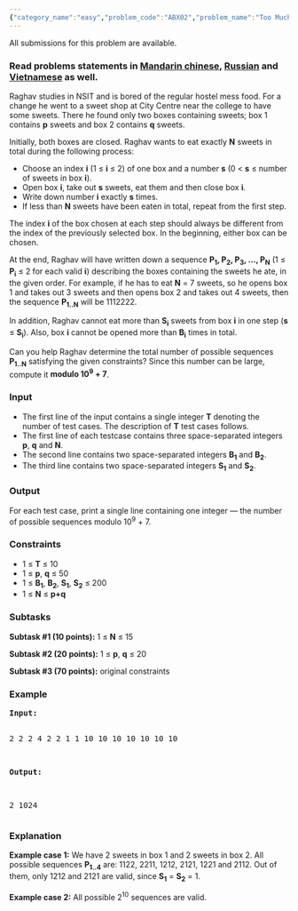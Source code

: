 ```yaml
---
{"category_name":"easy","problem_code":"ABX02","problem_name":"Too Much Sweetness","languages_supported":{"0":"ADA","1":"ASM","2":"BASH","3":"BF","4":"C","5":"CAML","6":"CLOJ","7":"CLPS","8":"COB","9":"CPP 4.3.2","10":"CPP 6.3","11":"CPP14","12":"CS2","13":"D","14":"ERL","15":"FORT","16":"FS","17":"GO","18":"HASK","19":"ICK","20":"ICON","21":"JAVA","22":"JS","23":"kotlin","24":"LISP clisp","25":"LISP sbcl","26":"LUA","27":"NEM","28":"NICE","29":"NODEJS","30":"PAS fpc","31":"PAS gpc","32":"PERL","33":"PERL6","34":"PHP","35":"PIKE","36":"PRLG","37":"PYPY","38":"PYTH","39":"PYTH 3.5","40":"RUBY","41":"rust","42":"SCALA","43":"SCM chicken","44":"SCM guile","45":"SCM qobi","46":"ST","47":"swift","48":"TCL","49":"TEXT","50":"WSPC"},"max_timelimit":3,"source_sizelimit":50000,"problem_author":"abx_2109","problem_tester":"kingofnumbers","date_added":"31-10-2017","tags":{"0":"abx_2109","1":"dynamic","2":"ltime55","3":"medium","4":"programming"},"editorial_url":"https://discuss.codechef.com/problems/ABX02","time":{"view_start_date":1514653200,"submit_start_date":1514653200,"visible_start_date":1514653200,"end_date":1735669800},"layout":"problem"}
---
```

<span class="solution-visible-txt">All submissions for this problem are available.</span><h3>Read problems statements in <a target="_blank" 
href="http://www.codechef.com/download/translated/LTIME55/mandarin/ABX02.pdf">Mandarin chinese</a>, <a target="_blank" 
href="http://www.codechef.com/download/translated/LTIME55/russian/ABX02.pdf">Russian</a> and <a target="_blank" 
href="http://www.codechef.com/download/translated/LTIME55/vietnamese/ABX02.pdf">Vietnamese</a> as well.</h3>


<p>Raghav studies in NSIT and is bored of the regular hostel mess food. For a change he went to a sweet shop at City Centre near the college to have some sweets. There he found only two boxes containing sweets; box 1 contains <b>p</b> sweets and box 2 contains <b>q</b> sweets.</p>

<p>Initially, both boxes are closed. Raghav wants to eat exactly <b>N</b> sweets in total during the following process:
<ul>
<li>Choose an index <b>i</b> (1 ≤ <b>i</b> ≤ 2) of one box and a number <b>s</b> (0 &lt; <b>s</b> ≤ number of sweets in box <b>i</b>).</li>
<li>Open box <b>i</b>, take out <b>s</b> sweets, eat them and then close box <b>i</b>.</li>
<li>Write down number <b>i</b> exactly <b>s</b> times.</li>
<li>If less than <b>N</b> sweets have been eaten in total, repeat from the first step.</li>
</ul>
</p>
<p>The index <b>i</b> of the box chosen at each step should always be different from the index of the previously selected box. In the beginning, either box can be chosen.</p>

<p>
At the end, Raghav will have written down a sequence <b>P<sub>1</sub>, P<sub>2</sub>, P<sub>3</sub>, ..., P<sub>N</sub></b> (1 ≤ <b>P<sub>i</sub></b> ≤ 2 for each valid <b>i</b>) describing the boxes containing the sweets he ate, in the given order. For example, if he has to eat <b>N</b> = 7 sweets, so he opens box 1 and takes out 3 sweets and then opens box 2 and takes out 4 sweets, then the sequence <b>P<sub>1..N</sub></b> will be 1112222.</p>

<p>In addition, Raghav cannot eat more than <b>S<sub>i</sub></b> sweets from box <b>i</b> in one step (<b>s</b> ≤ <b>S<sub>i</sub></b>). Also, box <b>i</b> cannot be opened more than <b>B<sub>i</sub></b> times in total.

<p>Can you help Raghav determine the total number of possible sequences  <b>P<sub>1..N</sub></b> satisfying the given constraints? Since this number can be large, compute it <b>modulo 10<sup>9</sup> + 7</b>.</p>


<h3>Input</h3>
<p><ul>
<li>The first line of the input contains a single integer <b>T</b> denoting the number of test cases. The description of <b>T</b> test cases follows.</li>
<li>The first line of each testcase contains three space-separated integers <b>p</b>, <b>q</b> and <b>N</b>.</li>
<li>The second line contains two space-separated integers <b>B<sub>1</sub></b> and <b>B<sub>2</sub></b>.</li>
<li>The third line contains two space-separated integers <b>S<sub>1</sub></b> and <b>S<sub>2</sub></b>.</li>
</ul></p>

<h3>Output</h3>
<p>For each test case, print a single line containing one integer — the number of possible sequences modulo 10<sup>9</sup> + 7.</p>

<h3>Constraints</h3>
<ul>
<li>1 ≤ <b>T</b> ≤ 10</li>
<li>1 ≤ <b>p</b>, <b>q</b> ≤ 50</li>
<li>1 ≤ <b>B<sub>1</sub></b>, <b>B<sub>2</sub></b>, <b>S<sub>1</sub></b>, <b>S<sub>2</sub></b> ≤ 200</li>
<li>1 ≤ <b>N</b> ≤ <b>p+q</b></li>
</ul>

<h3>Subtasks</h3>
<p><b>Subtask #1 (10 points):</b> 1 ≤ <b>N</b> ≤ 15</p>

<p><b>Subtask #2 (20 points):</b> 1 ≤ <b>p</b>, <b>q</b> ≤ 20</p>

<p><b>Subtask #3 (70 points):</b> original constraints</p>

<h3>Example</h3>
<pre><b>Input:</b>

2
2 2 4
2 2
1 1
10 10 10
10 10
10 10

<b>Output:</b>

2
1024
</pre>

<h3>Explanation</h3>
<p><b>Example case 1:</b> We have 2 sweets in box 1 and 2 sweets in box 2. All possible sequences <b>P<sub>1..4</sub></b> are: 1122, 2211, 1212, 2121, 1221 and 2112. Out of them, only 1212 and 2121 are valid, since <b>S<sub>1</sub></b> = <b>S<sub>2</sub></b> = 1.</p>
<p><b>Example case 2:</b> All possible 2<sup>10</sup> sequences are valid.</p>
